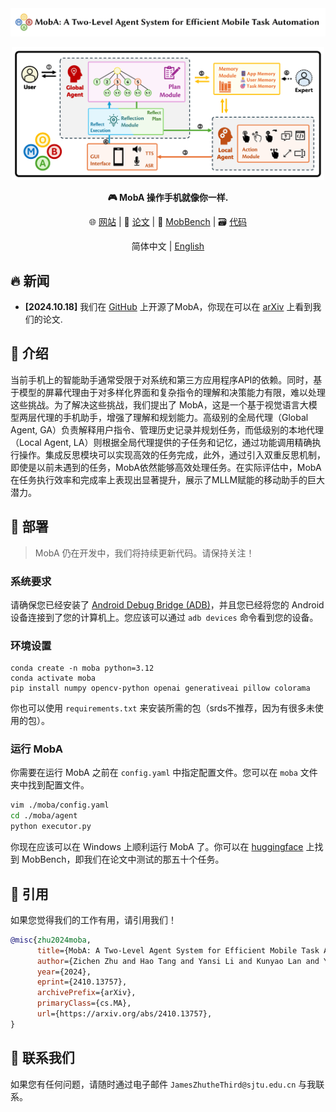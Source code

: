 
<div align="center">
<img src="./assets/title.png"></img> 

<img src="./assets/overview.png" width="500em" ></img>

**🎮 MobA 操作手机就像你一样.**

🌐 [网站](https://github.com/OpenDFM/MobA) | 📃 [论文](https://arxiv.org/abs/2410.13757/) | 🤗 [MobBench](https://huggingface.co/datasets/OpenDFM/MobA-MobBench) | 🗃️ [代码](https://github.com/OpenDFM/MobA)

简体中文 | [English](./README.md)

</div>

## 🔥 新闻

- **[2024.10.18]** 我们在 [GitHub](https://github.com/OpenDFM/MobA) 上开源了MobA，你现在可以在 [arXiv](https://arxiv.org/abs/2410.13757) 上看到我们的论文.

## 📖 介绍

当前手机上的智能助手通常受限于对系统和第三方应用程序API的依赖。同时，基于模型的屏幕代理由于对多样化界面和复杂指令的理解和决策能力有限，难以处理这些挑战。为了解决这些挑战，我们提出了 MobA，这是一个基于视觉语言大模型两层代理的手机助手，增强了理解和规划能力。高级别的全局代理（Global Agent, GA）负责解释用户指令、管理历史记录并规划任务，而低级别的本地代理（Local Agent, LA）则根据全局代理提供的子任务和记忆，通过功能调用精确执行操作。集成反思模块可以实现高效的任务完成，此外，通过引入双重反思机制，即使是以前未遇到的任务，MobA依然能够高效处理任务。在实际评估中，MobA在任务执行效率和完成率上表现出显著提升，展示了MLLM赋能的移动助手的巨大潜力。

## 🔧 部署

> MobA 仍在开发中，我们将持续更新代码。请保持关注！

### 系统要求

请确保您已经安装了 [Android Debug Bridge (ADB)](https://developer.android.google.cn/tools/adb)，并且您已经将您的 Android 设备连接到了您的计算机上。您应该可以通过 `adb devices` 命令看到您的设备。

### 环境设置

```shell
conda create -n moba python=3.12
conda activate moba
pip install numpy opencv-python openai generativeai pillow colorama
```

你也可以使用 `requirements.txt` 来安装所需的包（srds不推荐，因为有很多未使用的包）。

### 运行 MobA

你需要在运行 MobA 之前在 `config.yaml` 中指定配置文件。您可以在 `moba` 文件夹中找到配置文件。

```bash
vim ./moba/config.yaml
cd ./moba/agent
python executor.py
```

你现在应该可以在 Windows 上顺利运行 MobA 了。你可以在 [huggingface](https://huggingface.co/datasets/OpenDFM/MobA-MobBench) 上找到 MobBench，即我们在论文中测试的那五十个任务。

## 📑 引用

如果您觉得我们的工作有用，请引用我们！

```bib
@misc{zhu2024moba,
      title={MobA: A Two-Level Agent System for Efficient Mobile Task Automation}, 
      author={Zichen Zhu and Hao Tang and Yansi Li and Kunyao Lan and Yixuan Jiang and Hao Zhou and Yixiao Wang and Situo Zhang and Liangtai Sun and Lu Chen and Kai Yu},
      year={2024},
      eprint={2410.13757},
      archivePrefix={arXiv},
      primaryClass={cs.MA},
      url={https://arxiv.org/abs/2410.13757}, 
}
```

## 📧 联系我们

如果您有任何问题，请随时通过电子邮件 `JamesZhutheThird@sjtu.edu.cn` 与我联系。
